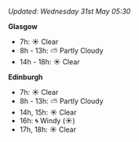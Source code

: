 *Updated: Wednesday 31st May 05:30*

**Glasgow**

* 7h: :sunny: Clear
* 8h - 13h: :partly_sunny: Partly Cloudy
* 14h - 18h: :sunny: Clear

**Edinburgh**

* 7h: :sunny: Clear
* 8h - 13h: :partly_sunny: Partly Cloudy
* 14h, 15h: :sunny: Clear
* 16h: :cyclone: Windy (:sunny:)
* 17h, 18h: :sunny: Clear
